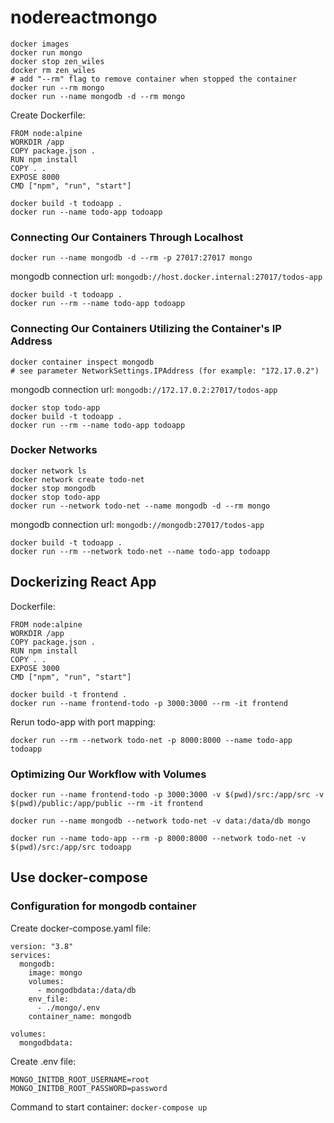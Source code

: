 # nodereactmongo

```
docker images
docker run mongo
docker stop zen_wiles
docker rm zen_wiles
# add "--rm" flag to remove container when stopped the container
docker run --rm mongo
docker run --name mongodb -d --rm mongo
```
Create Dockerfile:
```
FROM node:alpine
WORKDIR /app
COPY package.json .
RUN npm install
COPY . .
EXPOSE 8000
CMD ["npm", "run", "start"]
```

```
docker build -t todoapp .
docker run --name todo-app todoapp
```

### Connecting Our Containers Through Localhost
```
docker run --name mongodb -d --rm -p 27017:27017 mongo
```
mongodb connection url:
`mongodb://host.docker.internal:27017/todos-app`
```
docker build -t todoapp .
docker run --rm --name todo-app todoapp
```
### Connecting Our Containers Utilizing the Container's IP Address
```
docker container inspect mongodb
# see parameter NetworkSettings.IPAddress (for example: "172.17.0.2")
```
mongodb connection url:
`mongodb://172.17.0.2:27017/todos-app`
```
docker stop todo-app
docker build -t todoapp .
docker run --rm --name todo-app todoapp
```

### Docker Networks
```
docker network ls
docker network create todo-net
docker stop mongodb 
docker stop todo-app
docker run --network todo-net --name mongodb -d --rm mongo
```
mongodb connection url:
`mongodb://mongodb:27017/todos-app`
```
docker build -t todoapp .
docker run --rm --network todo-net --name todo-app todoapp
```

## Dockerizing React App
Dockerfile:
```
FROM node:alpine
WORKDIR /app
COPY package.json .
RUN npm install
COPY . .
EXPOSE 3000
CMD ["npm", "run", "start"]
```

```
docker build -t frontend .
docker run --name frontend-todo -p 3000:3000 --rm -it frontend
```

Rerun todo-app with port mapping:
```
docker run --rm --network todo-net -p 8000:8000 --name todo-app todoapp
```

### Optimizing Our Workflow with Volumes
```
docker run --name frontend-todo -p 3000:3000 -v $(pwd)/src:/app/src -v $(pwd)/public:/app/public --rm -it frontend

docker run --name mongodb --network todo-net -v data:/data/db mongo

docker run --name todo-app --rm -p 8000:8000 --network todo-net -v $(pwd)/src:/app/src todoapp
```

## Use docker-compose
### Configuration for mongodb container
Create docker-compose.yaml file:
```
version: "3.8"
services:
  mongodb:
    image: mongo
    volumes:
      - mongodbdata:/data/db
    env_file:
      - ./mongo/.env
    container_name: mongodb

volumes:
  mongodbdata:
```
Create .env file:
```
MONGO_INITDB_ROOT_USERNAME=root
MONGO_INITDB_ROOT_PASSWORD=password
```
Command to start container: `docker-compose up`